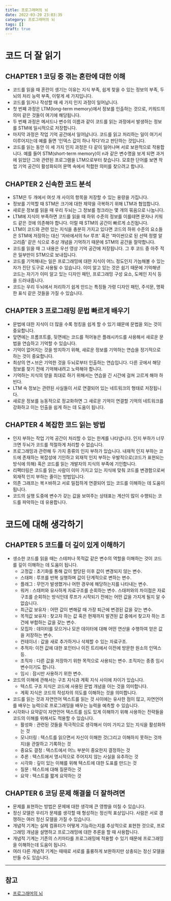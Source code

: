 ```yaml
---
title: 프로그래머의 뇌
date: 2022-03-20 23:03:35
category: 프로그래머의 뇌
tags: []
draft: true
---
```


# 코드 더 잘 읽기

## CHAPTER 1 코딩 중 겪는 혼란에 대한 이해

- 코드를 읽을 때 혼란이 생기는 이유는 지식 부족, 쉽게 찾을 수 있는 정보의 부족, 두뇌의 처리 능력 부족, 이렇게 세 가지입니다.
- 코드를 읽거나 작성할 때 세 가지 인지 과정이 일어납니다.
- 첫 번째 과정은 LTM(long-term memory)에서 정보를 인출하는 것으로, 키워드의 의미 같은 것들이 여기에 해당됩니다.
- 두 번째 과정은 메서드나 변수의 이름과 같이 코드를 읽는 과정에서 발생하는 정보를 STM에 일시적으로 저장합니다.
- 마지막 과정은 작업 기억 공간에서 일어납니다. 코드를 읽고 처리하는 일이 여기서 이루어지는데 예를 들면 '인덱스 값이 하나 작다'라고 판단하는 것입니다.
- 코드를 읽는 동안 이 세 가지 인지 과정은 다 같이 일어나며 서로 보완적으로 작용합니다. 예를 들어 STM(short-term memory)이 n과 같은 변수명을 보게 되면 과거에 읽었던 그와 관련된 프로그램을 LTM으로부터 찾습니다. 모호한 단어를 보면 작업 기억 공간이 활성화되어 문맥 속에서 적합한 의미를 찾으려고 합니다.

## CHAPTER 2 신속한 코드 분석

- STM은 두 개에서 여섯 개 사이의 항목을 저장할 수 있는 용량을 가집니다.
- 정보를 기억할 때 STM은 크기에 대한 제약을 극복하기 위해 LTM과 협업합니다.
- 새로운 정보를 읽을 때 우리 두뇌는 그 정보를 청크라는 몇 개의 묶음으로 나눕니다.
- LTM에 지식이 부족하면 코드를 읽을 때 하위 수준의 정보를 이를테면 문자나 키워드 같은 것에 의존해야 합니다. 이럴 때 STM의 공간이 빠르게 소진됩니다.
- LTM이 코드와 관련 있는 지식을 충분히 가지고 있다면 코드의 하위 수준의 요소들은 STM에 저장하는 대신 '자바에서의 for 루프' 혹은 '파이썬으로 된 선택 정렬 알고리즘' 같은 식으로 추상 개념을 기억하기 때문에 STM의 공간을 절약합니다.
- 코드를 읽을 때 그 내용은 우선 영상 기억 공간에 저장됩니다. 그 후 코드 중 아주 적은 일부만이 STM으로 보내집니다.
- 코드를 기억해내는 일은 프로그래밍에 대한 지식이 어느 정도인지 가늠해볼 수 있는 자가 진단 도구로 사용될 수 있습니다. 이미 알고 있는 것은 쉽기 때문에 기억해낸 코드는 자기가 이미 알고 있는 디자인 패턴, 프로그래밍 구성 요소, 도메인 지식 등을 드러내줍니다.
- 코드는 우리 두뇌에서 처리하기 쉽게 만드는 특징들 가령 디자인 패턴, 주석문, 명확한 표식 같은 것들을 가질 수 있습니다.

## CHAPTER 3 프로그래밍 문법 빠르게 배우기

- 문법에 대한 지식이 더 많을 수록 청킹을 쉽게 할 수 있기 떄문에 문법을 외는 것이 중요합니다.
- 앞면에는 프롬프트를, 뒷면에는 코드를 적어놓은 플래시카드를 사용해서 새로운 문법을 연습하고 기억할 수 있습니다.
- 기억이 없어지는 것을 방지하기 위해, 새로운 정보를 기억하는 연습을 정기적으로 하는 것이 중요합니다.
- 최상의 연ㅅ브은 기억한 것을 두뇌로부터 인출하는 연습입니다. 다른 곳에서 해당 정보를 찾기 전에 기억해내려고 노력해야 합니다.
- 기억하는 지식의 양을 최대로 하기 위해서는 연습을 긴 시간에 걸쳐 고르게 해야 하빈다.
- LTM 속 정보는 관련된 사실들이 서로 연결되어 있는 네트워크의 형태로 저장됩니다.
- 새로운 정보를 능동적으로 정교화하면 그 새로운 기억이 연결할 기억의 네트워크를 강화하고 이는 인출을 쉽게 하는 데 도움이 됩니다.

## CHAPTER 4 복잡한 코드 읽는 방법

- 인지 부하는 작업 기억 공간이 처리할 수 있는 한계를 나타냅니다. 인지 부하가 너무 크면 두뇌가 코드를 적절하게 처리할 수 없습니다.
- 프로그래밍과 관련해 두 가지 종류의 인지 부하가 있습니다. 내재적 인지 부하는 코드에 존재하는 복잡성에 기인하고 외재적 인지 부하는 우발적으로(코드가 표현되는 방식에 의해) 혹은 코드를 읽는 개발자의 지식의 부족에 기인합니다.
- 리팩터링은 코드를 읽는 사람이 이미 가지고 있는 지식에 맞춰 코드를 변경함으로써 외재적 인지 부하는 줄이는 방법입니다.
- 의존 그래프는 복ㅈ바하고 서로 밀접하게 연결되어 있는 코드를 이해하는 데 도움이 됩니다.
- 코드의 실행 도중에 변수가 갖는 값을 보여주는 상태표는 계산이 많이 수행되는 코드를 파악하는 데 유용합니다.

# 코드에 대해 생각하기

## CHAPTER 5 코드를 더 깊이 있게 이해하기

- 생소한 코드를 읽을 때는 스테퍼나 목적값 같은 변수의 역할을 이해하는 것이 코드를 깊이 이해하는 데 도움이 됩니다.
  - 고정값 : 초기화를 통해 값이 할당된 이후 값이 변경되지 않는 변수.
  - 스태퍼 : 루프를 반복 실행하며 값이 단계적으로 변하는 변수.
  - 플래그 : 무언가 발생했거나 어떤 경우에 해당하는지를 나타내는 변수.
  - 워커 : 스태퍼와 유사하게 자료구조를 순회하는 변수. 스태퍼와의 차이점은 자료구조를 순회하는 방식인데 루프가 시작되기 전에는 어떤 값을 가지게 될지 알 수 없습니다.
  - 최근값 보유자 : 어떤 값이 변해갈 때 가장 퇴근에 변경된 값을 갖는 변수.
  - 목적값 보유자 : 찾고자 하는 값 혹은 현재까지 발견된 값 중에서 찾고자 하는 조건에 부합하는 값을 갖는 변수.
  - 모집자 : 데이터를 모으거나 모은 데이터에 대해 어떤 연산을 수행하여 얻은 값을 저장하는 변수.
  - 컨테이너 : 값을 새로 추가하거나 삭제할 수 있는 자료구조.
  - 추적자: 이전 값에 대한 포인터나 이진 트리에서 이전에 방문한 원소의 인덱스 등.
  - 조직자 : 다른 값을 저장하기 위한 목적으로 사용되는 변수. 조직자는 종종 임시 변수이기도 합니다.
  - 임시 : 잠시만 사용하기 위한 변수.
- 코드의 이해에 관해서는 구조 지식과 계획 지식 사이에 차이가 있습니다. 
  - 텍스트 구조 지식은 코드에 사용된 문법 개념을 아는 것을 의미합니다.
  - 계획 지식은 코드의 작성자의 의도를 이해하는 것을 의미합니다.
- 코드를 읽는 것과 자연언어 텍스트를 읽는 것 사이에는 유사한 점이 많고, 자연언어를 배우는 능력으로 프로그래밍을 배우는 능력을 예측할 수 있습니다.
- 시각화나 요약같이 자연언어 텍스트를 심도 있게 이해하기 위해 사용하는 전략들을 코드의 이해를 위해서도 적용할 수 있습니다.  
  - 활성화 : 관련된 것들을 적극적으로 생각해서 이미 가지고 있는 지식을 활성화하는 것
  - 모니터링 : 텍스트를 읽으면서 자신이 이해한 것(그리고 이해하지 못하는 것까지)을 관찰하고 기록하는 것
  - 중요도 결정 : 텍스트에서 어느 부분이 중요한지 결정하는 것
  - 추론 : 텍스트에서 명시적으로 주어지지 않는 사실을 유추하는 것
  - 시각화 : 깊이 있는 이해를 위해 텍스트에 대한 도표를 만드는 것
  - 질문 : 텍스트에 대해 질문하는 것
  - 요약 : 텍스트를 짧게 요약하는 것

## CHAPTER 6 코딩 문제 해결을 더 잘하려면

- 문제를 표현하는 방법은 문제에 대한 생각에 큰 영향을 미칠 수 있습니다.
- 정신 모델은 우리가 문제를 생각할 때 형성하는 정신적 표상입니다. 사람은 서로 경쟁하는 여러 정신 모델을 가질 수 있습니다.
- 개념적 기계는 실제 컴퓨터가 어떻게 기능하는지를 추상적으로 표현한 것으로, 프로그래밍 개념을 설명하고 프로그래밍에 대한 추론을 할 때 사용합니다.
- 개념적 기계는 기존의 스키마타를 프로그래밍에 적용할 수 있기 때문에 프로그래밍을 이해하는데 도움이 됩니다.
- 여러 다른 개념적 기계는 때때로 서로를 훌륭하게 보완하지만 상충되는 정신 모델을 만들 수도 있습니다.

---

## 참고

- [프로그래머의 뇌](http://www.kyobobook.co.kr/product/detailViewKor.laf?ejkGb=KOR&mallGb=KOR&barcode=9791191600650&orderClick=LAG&Kc=)